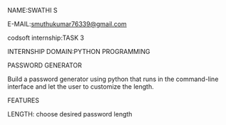 NAME:SWATHI S

E-MAIL:smuthukumar76339@gmail.com

codsoft internship:TASK 3

INTERNSHIP DOMAIN:PYTHON PROGRAMMING

PASSWORD GENERATOR

Build a password generator using python that runs in the command-line interface and let the user to customize the length.

FEATURES

LENGTH: choose desired password length
